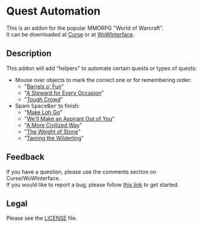 # Quest Automation

This is an addon for the popular MMORPG "World of Warcraft".  
It can be downloaded at [Curse](https://www.curseforge.com/wow/addons/quest-automation) or at [WoWInterface](//wowinterface.com/downloads/info26142).

## Description

This addon will add "helpers" to automate certain quests or types of quests:

- Mouse over objects to mark the correct one or for remembering order:
	- "[Barrels o' Fun](https://www.wowhead.com/search?q=barrels+o%27+fun)"
	- "[A Steward for Every Occasion](https://www.wowhead.com/quest=60565)"
	- "[Tough Crowd](https://www.wowhead.com/quest=60739)"
- Spam <kbd>SpaceBar</kbd> to finish:
	- "[Make Loh Go](https://www.wowhead.com/search?q=Make+Loh+Go)"
	- "[We'll Make an Aspirant Out of You](https://www.wowhead.com/quest=59585)"
	- "[A More Civilized Way](https://ptr.wowhead.com/quest=64271)"
	- "[The Weight of Stone](https://www.wowhead.com/quest=64018)"
	- "[Taming the Wilderling](https://www.wowhead.com/npc=180014)"

## Feedback

If you have a question, please use the comments section on Curse/WoWInterface.  
If you would like to report a bug, please follow [this link](https://github.com/p3lim-wow/QuestAutomation/issues?q=) to get started.

## Legal

Please see the [LICENSE](https://github.com/p3lim-wow/QuestAutomation/blob/master/LICENSE.txt) file.
